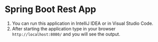 # Spring Boot Rest App
1. You can run this application in IntelliJ IDEA or in Visual Studio Code.
2. After starting the application type in your browser ```http://localhost:8080/``` and you will see the output.
